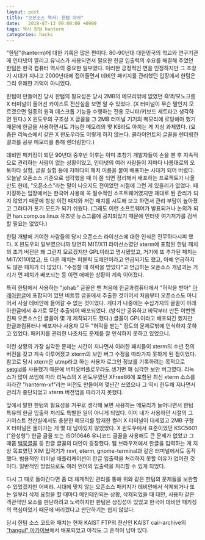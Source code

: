 ```yaml
---
layout: post
title: "오픈소스 역사: 한텀 야사"
date:   2018-07-13 00:00:00 +0900
tags: 역사 한텀 hanterm
categories: hacks
---
```


"한텀"(hanterm)에 대한 기록은 많은 편이다. 80-90년대 대한민국의 학교와
연구기관에 인터넷이 깔리고 유닉스가 사용되면서 필요한 한글 입출력의 수요를
해결해 주었던 한텀은 한국 컴퓨터 역사의 중요한 일부였다. 이러한 긍정적인 면을
인정하지만 그 초창기 시대가 지나고 2000년대에 접어들면서 데비안 패키지를
관리했던 입장에서 한텀은 그리 유쾌한 기억이 아니었다.

한텀이 만들어진 당시 한텀의 필요성은 당시 2MB의 메모리밖에 없었던
흑백/모노크롬 X 터미널이 들어선 카이스트 전산실을 보면 알 수 있었다. (X
터미널이 무슨 말인지 모르겠으면 일종의 원격 데스크톱 기능을 수행하는 전용
모니터/키보드 세트라고 생각하면 된다.) X 윈도우의 구조상 X 글꼴을 그 2MB
터미널 기기의 메모리에 로딩해야 했기 때문에 한글을 사용하면서도 가능한
메모리의 몇 KB라도 아끼는 게 지상 과제였다. (요즘은 리눅스에서 같은 X
윈도우라도 이렇게 하지 않는다. 클라이언트의 글꼴을 렌더링한 결과를 공유
메모리를 통해 렌더링한다.)

데비안 패키징이 되던 90년대 중후반 이후는 이미 초창기 개발자들이 손을 뗀 후
지속적으로 관리하는 사람이 없는 상황이었고, 인터넷의 여러 사람들이 저마다
나름대로의 오토마타 실험, 글꼴 실험 등에 저마다의 패치 이름을 붙여 배포하는
시대가 되어 버렸다. 오늘날 오픈소스 기준으로 생각했을 때 이 쯤 되면 정리해서
배포하는 프로젝트가 나올만도 한데, "오픈소스"라는 말이 나오지도 전이었던
시절에 그런 게 있을리가 없었다. 패키징하는 입장에서는 한국어 사용에 꼭
필수적인 소프트웨어였지만 제대로 된 관리가 되지 않았기 때문에 항상 이런 패치와
저런 패치를 시도해 보고 하면서 관리 부담이 높아졌고 그러다가 포기 모드가 되기
쉬웠다. (그래도 이런 소프트웨어가 발표되거나 논의가 되면 han.comp.os.linux
유즈넷 뉴스그룹에 공지되었기 때문에 인터넷 여기저기를 검색할 필요는 없었다.)

한텀 개발에 기여한 사람들의 당시 오픈소스 라이선스에 대한 인식은 전무하다시피
했다. X 윈도우의 일부였으니까 당연히 MIT/X11 라이선스였던 xterm에 포함된 한텀
패치의 초기 버전은 왜 그런지 모르겠지만 GPL이라고 명시됐었고, 거기에 또 추가된
패치는 MIT/X11이었고, 또 다른 패치는 퍼블릭 도메인이라고 언급되기도 했고, 아예
언급하지도 않은 패치가 더 많았다. "수정할 때 허락을 받았다"고 언급하는
오픈소스 개념과는 거리가 먼 패치가 배포되는 등 이런 애매한 상황이 계속
이어졌다.

특히 한텀에서 사용하는 "johab" 글꼴은 맨 처음에 한글과컴퓨터에서 "허락을 받아"
[아래아한글](https://ko.wikipedia.org/wiki/%ED%95%9C/%EA%B8%80)에 포함되어
있던 비트맵 글꼴에서 추출한 것이어서 처음부터 오픈소스도 아니어서 사실
데비안에 들어갈 수 없는 것이었다. 게다가 나중에는 수십가지의 글꼴이
아래아한글에서 추가로 무단 추출되어 배포되었다. (방식만 공유하고 바닥부터 만든
이번엔 진짜 오픈소스인 글꼴이 몇 개 제작되기도 했다.) 글꼴이 GPL이라고
배포되긴 했지만 한글과컴퓨터나 배포자나 사용자 모두 "허락을 받는" 정도의
문제로밖에 인식하지 못하고 있었다. 패키지를 관리한 나조차도 문제를 잘 인식하지
못하고 있었으니.

이런 상황의 가장 심각한 문제는 시간이 지나면서 이러한 패치들이 xterm의 수년
전의 버전을 갖고 계속 이루어졌고 xterm의 보안 버그 수정을 따라가지 못하게 된
점이었다. 참고로 당시 xterm은 utmp라고 하는 사용자 로그인 정보를 기록하려는
목적으로 [setgid](https://en.wikipedia.org/wiki/Setuid)를 사용했기 때문에
버퍼오버플로우라도 생기면 꽤 심각한 보안 버그였다. 리눅스가 많이 쓰임에 따라
리눅스의 X 윈도우였던 XFree86에 포함된 최신 xterm 소스를 따라간
"hanterm-xf"라는 버전도 만들어져 몇년간 쓰였으나 그 역시 한두해 지나면서
관리가 중단되었고 xterm 버전업을 따라가지 못했다.

앞에서 말한 한텀의 필요성을 거꾸로 생각해 보면 사용하는 메모리가 늘어나면서
한텀 특유의 한글 입출력 처리도 특별한 일이 아니게 되었다. 이미 내가 사용하던
시절의 그 카이스트 전산실에서도 충분한 메모리를 탑재한 컬러 X 터미널이
대세였고 2MB 구형 X 터미널은 돌아가는 게 몇 대 남아있지 않았었다. X 윈도우에서
표준이었던 KSC5601 ("완성형") 한글 글꼴 또는 ISO10646 유니코드 글꼴을 사용해도
 큰 문제가 없었고 그 때쯤
[백묵글꼴](https://ko.wikipedia.org/wiki/%EB%B0%B1%EB%AC%B5%EA%B8%80%EA%BC%B4)
등 한글 글꼴의 대안이 등장했다. 웹 브라우저에서 한글을 입력하는 게 지상
목표였던 XIM 입력기가 rxvt, eterm, gnome-terminal과 같은 터미널에서도
동작했다. 범용적인 터미널 애플리케이션이 한글 입출력을 처리하지 못할 이유가
없어진 것이다. 일반적인 방법으로도 여러 언어의 입출력을 처리할 수 있게 되었다.

다시 그 때로 돌아간다면 좀 더 체계적인 관리를 통해 위와 같은 한텀의 문제들을
보완할 수 있었겠지만 어쩌랴. 시대에 맞지 않는 오픈소스 패키지가 데비안에서
삭제되거나 또는 일부러 삭제 요청을 할 때마다 메인테인되는 상황, 삭제되었을 때
대안, 사용자 같은 객관적인 요소를 판단하려고 노력하지만 한텀은 상징성이 있었고
한국어 데비안 패키징의 핵심이었기 때문에 버리겠다고 판단하기는 쉽지 않았다.

당시 한텀 소스 코드와 패치는 현재 KAIST FTP의 전신인 KAIST cair-archive의
["hangul" 아카이브](http://ftp.kaist.ac.kr/hangul/terminal/hanterm/)에서
배포되었고 아직도 그 흔적이 남아 있다.

